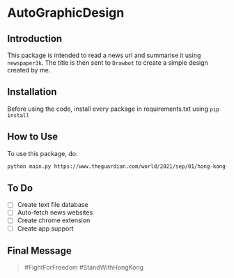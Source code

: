 # AutoGraphicDesign

## Introduction
This package is intended to read a news url and summarise it using `newspaper3k`. The title is then sent to `Drawbot` to create a simple design created by me.

## Installation
Before using the code, install every package in requirements.txt using `pip install`

## How to Use
To use this package, do:

```bash
python main.py https://www.theguardian.com/world/2021/sep/01/hong-kong-democracy-activists-jailed-for-assembly-in-2019-protests
```

## To Do
- [ ] Create text file database
- [ ] Auto-fetch news websites
- [ ] Create chrome extension
- [ ] Create app support

## Final Message
> #FightForFreedom #StandWithHongKong
